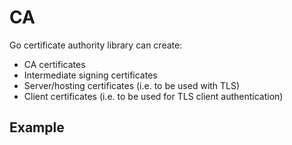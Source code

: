 # CA

Go certificate authority library can create:
* CA certificates
* Intermediate signing certificates
* Server/hosting certificates (i.e. to be used with TLS)
* Client certificates (i.e. to be used for TLS client authentication)

## Example
